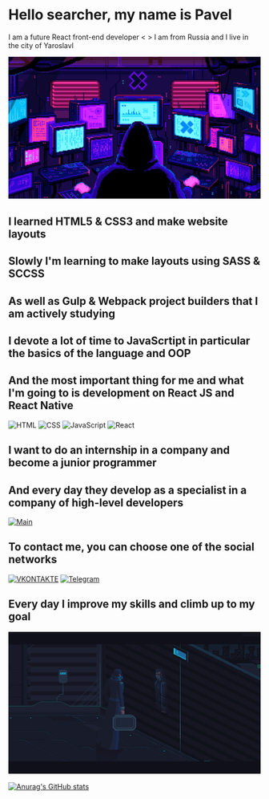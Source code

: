 # Hello searcher, my name is Pavel 
I am a future React front-end developer < >
I am from Russia and I live in the city of Yaroslavl

[![Header](https://github.com/xxittacion/xxittacion/blob/main/assets/Header.gif)](https://github.com/xxittacion)

## I learned HTML5 & CSS3 and make website layouts
## Slowly I'm learning to make layouts using SASS & SCCSS
## As well as Gulp & Webpack project builders that I am actively studying
## I devote a lot of time to JavaScrtipt in particular the basics of the language and OOP
## And the most important thing for me and what I'm going to is development on React JS and React Native


![HTML](https://img.shields.io/badge/-HTML-blueviolet?style=for-the-badge&logo=HTML5)
![CSS](https://img.shields.io/badge/-CSS-blueviolet?style=for-the-badge&logo=CSS3)
![JavaScript](https://img.shields.io/badge/-JavaScript-blueviolet?style=for-the-badge&logo=JavaScript)
![React](https://img.shields.io/badge/-React-blueviolet?style=for-the-badge&logo=React)

## I want to do an internship in a company and become a junior programmer
## And every day they develop as a specialist in a company of high-level developers

[![Main](https://github.com/xxittacion/xxittacion/blob/main/assets/Main.gif)](https://github.com/xxittacion)

## To contact me, you can choose one of the social networks

[![VKONTAKTE](https://img.shields.io/badge/-VKONTAKTE-black?style=for-the-badge&logo=Vk&logoColor=4F7DB3)](https://vk.com/id148166498)
[![Telegram](https://img.shields.io/badge/-Telegram-black?style=for-the-badge&logo=Telegram&logoColor=27AOD9)](https://t.me/xxittacion)

## Every day I improve my skills and climb up to my goal

[![Footer](https://github.com/xxittacion/xxittacion/blob/main/assets/Footer.gif)](https://github.com/xxittacion)

[![Anurag's GitHub stats](https://github-readme-stats.vercel.app/api?username=xxittacion&hide=contribs,issues&show_icons=true&theme=material-palenight&border_radius=10px)](https://github.com/xxittacion?tab=repositories)
